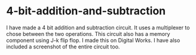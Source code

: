 # 4-bit-addition-and-subtraction
I have made a 4 bit addition and subtraction circuit. It uses a multiplexer to chose between the two operations. This circuit also has a memory component using J-k flip flop. I made this on Digital Works. I have also included a screenshot of the entire circuit too. 
